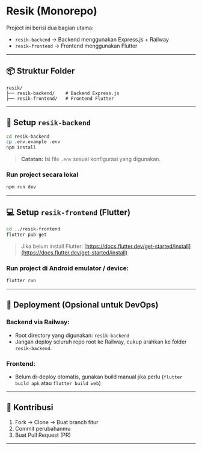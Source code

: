 # Resik (Monorepo)

Project ini berisi dua bagian utama:
- `resik-backend` → Backend menggunakan Express.js + Railway
- `resik-frontend` → Frontend menggunakan Flutter

---

## 📦 Struktur Folder

```
resik/
├── resik-backend/    # Backend Express.js
├── resik-frontend/   # Frontend Flutter
```

---


## 🔧 Setup `resik-backend`

```bash
cd resik-backend
cp .env.example .env  
npm install
```

> **Catatan:** Isi file `.env` sesuai konfigurasi yang digunakan.

### Run project secara lokal

```bash
npm run dev
```

---

## 💻 Setup `resik-frontend` (Flutter)

```bash
cd ../resik-frontend
flutter pub get
```

> Jika belum install Flutter: [https://docs.flutter.dev/get-started/install](https://docs.flutter.dev/get-started/install)

### Run project di Android emulator / device:

```bash
flutter run
```

---

## 🚀 Deployment (Opsional untuk DevOps)

### Backend via Railway:
- Root directory yang digunakan: `resik-backend`
- Jangan deploy seluruh repo root ke Railway, cukup arahkan ke folder `resik-backend`.

### Frontend:
- Belum di-deploy otomatis, gunakan build manual jika perlu (`flutter build apk` atau `flutter build web`)

---

## 👥 Kontribusi

1. Fork → Clone → Buat branch fitur
2. Commit perubahanmu
3. Buat Pull Request (PR)

---

